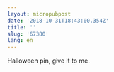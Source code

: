 ```yaml
---
layout: micropubpost
date: '2018-10-31T18:43:00.354Z'
title: ''
slug: '67380'
lang: en
---
```

Halloween pin, give it to me. 
